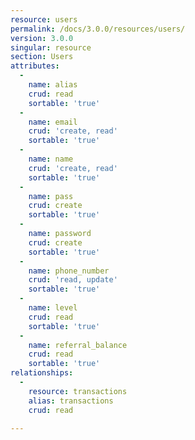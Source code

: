 ```yaml
---
resource: users
permalink: /docs/3.0.0/resources/users/
version: 3.0.0
singular: resource
section: Users
attributes:
  -
    name: alias
    crud: read
    sortable: 'true'
  -
    name: email
    crud: 'create, read'
    sortable: 'true'
  -
    name: name
    crud: 'create, read'
    sortable: 'true'
  -
    name: pass
    crud: create
    sortable: 'true'
  -
    name: password
    crud: create
    sortable: 'true'
  -
    name: phone_number
    crud: 'read, update'
    sortable: 'true'
  -
    name: level
    crud: read
    sortable: 'true'
  -
    name: referral_balance
    crud: read
    sortable: 'true'
relationships:
  -
    resource: transactions
    alias: transactions
    crud: read

---
```

